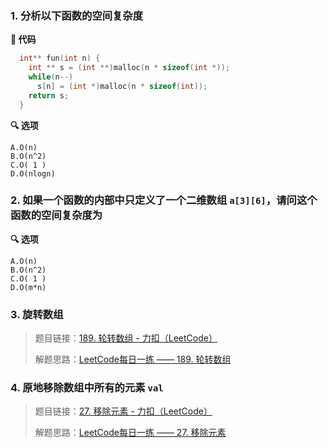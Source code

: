 ### 1. 分析以下函数的空间复杂度

**📃 代码**

```c
  int** fun(int n) {
    int ** s = (int **)malloc(n * sizeof(int *));
    while(n--)
      s[n] = (int *)malloc(n * sizeof(int));
    return s;
  }
```

**🔍 选项**

```
A.O(n)
B.O(n^2)
C.O( 1 )
D.O(nlogn)
```



### 2. 如果一个函数的内部中只定义了一个二维数组 `a[3][6]`，请问这个函数的空间复杂度为

**🔍 选项**

```
A.O(n)
B.O(n^2)
C.O( 1 )
D.O(m*n)
```



### 3. 旋转数组

> 题目链接：[189. 轮转数组 - 力扣（LeetCode）](https://leetcode.cn/problems/rotate-array/)
>
> 解题思路：[LeetCode每日一练 —— 189. 轮转数组](https://blog.csdn.net/m0_63325890/article/details/125881064)



### 4. 原地移除数组中所有的元素 `val`

>题目链接：[27. 移除元素 - 力扣（LeetCode）](https://leetcode.cn/problems/remove-element/)
>
>解题思路：[LeetCode每日一练 —— 27. 移除元素](https://blog.csdn.net/m0_63325890/article/details/125882348)















